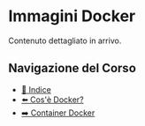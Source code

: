 # Immagini Docker

Contenuto dettagliato in arrivo.

## Navigazione del Corso
- [📑 Indice](../../README.md)
- [⬅️ Cos'è Docker?](./What-is-Docker.md)
- [➡️ Container Docker](./Docker-Containers.md)

